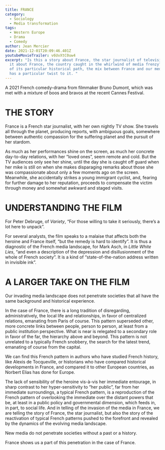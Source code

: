 ```yaml
---
title: FRANCE
category:
  - Sociology
  - Media transformation
tags:
  - Western Europe
  - Drama
  - Comedy
author: Jean Mercier
date: 2021-12-01T20:09:46.401Z
youtubeMovieTrailer: v6UvXtC0uw4
excerpt: "Is this a story about France, the star journalist of television, or is
  it about France, the country caught in the whirlwind of media frenzy? Because
  of its particular historical path, the mix between France and our media frenzy
  has a particular twist to it. "
---
```

A 2021 French comedy-drama from filmmaker Bruno Dumont, which was met with a mixture of boos and bravos at the recent Cannes Festival.

# THE STORY

France is a French star journalist, with her own nightly TV show. She travels all through the planet, producing reports, with ambiguous goals, somewhere between authentic compassion for the suffering planet and the pursuit of her stardom.

As much as her performances shine on the screen, as much her concrete day-to-day relations, with her “loved ones”, seem remote and cold. But the TV audiences only see her shine, until the day she is caught off guard when her mike is still on when she makes disparaging remarks about those she was compassionate about only a few moments ago on the screen. Meanwhile, she accidentally strikes a young immigrant cyclist, and, fearing for further damage to her reputation, proceeds to compensate the victim through money and somewhat awkward and staged visits.

# UNDERSTANDING THE FILM

For Peter Debruge, of *Variety*, “For those willing to take it seriously, there’s a lot here to unpack”.

For several analysts, the film speaks to a malaise that affects both the heroine and France itself, “but the remedy is hard to identify”. It is thus a diagnostic of the French media landscape, for Mark Asch, in *Little White Lies*, “and even a description of the depression and disillusionment of the whole of French society”. It is a kind of “state-of-the-nation address written in invisible ink”.

# A LARGER TAKE ON THE FILM

Our invading media landscape does not penetrate societies that all have the same background and historical experience.

In the case of France, there is a long tradition of disregarding, administratively, the local life and relationships, in favor of centralized relations, emanating from Paris of course. This pattern superseded other, more concrete links between people, person to person, at least from a public institution perspective. What is near is relegated to a secondary role in favor of the far, the hierarchy above and beyond. This pattern is not unrelated to a typically French snobbery, the search for the latest trend, emanating of course from the capital.

We can find this French pattern in authors who have studied French history, like Alexis de Tocqueville, or historians who have compared historical developments in France, and compared it to other European countries, as Norbert Elias has done for Europe.

The lack of sensibility of the heroine vis-à-vis her immediate entourage, in sharp contrast to her hyper-sensitivity to “her public”, far from her immediate surroundings, a typical French pattern, is a reproduction of the French pattern of overlooking the immediate over the distant powers that be, at least in a public policy and governmental dimension, which feeds in, in part, to social life. And in telling of the invasion of the media in France, we are telling the story of France, the star journalist, but also the story of the reactivation of typical French patterns pushed to the forefront and revealed by the dynamics of the evolving media landscape.

New media do not penetrate societies without a past or a history.

France shows us a part of this penetration in the case of France. 